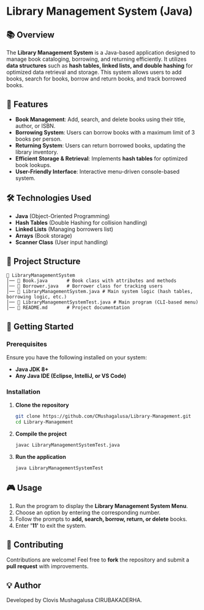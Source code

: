 # Library Management System (Java)

## 📚 Overview
The **Library Management System** is a Java-based application designed to manage book cataloging, borrowing, and returning efficiently. It utilizes **data structures** such as **hash tables, linked lists, and double hashing** for optimized data retrieval and storage. This system allows users to add books, search for books, borrow and return books, and track borrowed books.

## 🚀 Features
- **Book Management**: Add, search, and delete books using their title, author, or ISBN.
- **Borrowing System**: Users can borrow books with a maximum limit of 3 books per person.
- **Returning System**: Users can return borrowed books, updating the library inventory.
- **Efficient Storage & Retrieval**: Implements **hash tables** for optimized book lookups.
- **User-Friendly Interface**: Interactive menu-driven console-based system.

## 🛠️ Technologies Used
- **Java** (Object-Oriented Programming)
- **Hash Tables** (Double Hashing for collision handling)
- **Linked Lists** (Managing borrowers list)
- **Arrays** (Book storage)
- **Scanner Class** (User input handling)

## 📂 Project Structure
```
📁 LibraryManagementSystem
│── 📄 Book.java       # Book class with attributes and methods
│── 📄 Borrower.java   # Borrower class for tracking users
│── 📄 LibraryManagementSystem.java # Main system logic (hash tables, borrowing logic, etc.)
│── 📄 LibraryManagementSystemTest.java # Main program (CLI-based menu)
│── 📄 README.md       # Project documentation
```

## 🚀 Getting Started
### Prerequisites
Ensure you have the following installed on your system:
- **Java JDK 8+**
- **Any Java IDE (Eclipse, IntelliJ, or VS Code)**

### Installation
1. **Clone the repository**
   ```bash
   git clone https://github.com/CMushagalusa/Library-Management.git
   cd Library-Management
   ```

2. **Compile the project**
   ```bash
   javac LibraryManagementSystemTest.java
   ```

3. **Run the application**
   ```bash
   java LibraryManagementSystemTest
   ```

## 🎮 Usage
1. Run the program to display the **Library Management System Menu**.
2. Choose an option by entering the corresponding number.
3. Follow the prompts to **add, search, borrow, return, or delete** books.
4. Enter **'11'** to exit the system.

## 🤝 Contributing
Contributions are welcome! Feel free to **fork** the repository and submit a **pull request** with improvements.

## 💡 Author
Developed by Clovis Mushagalusa CIRUBAKADERHA.

